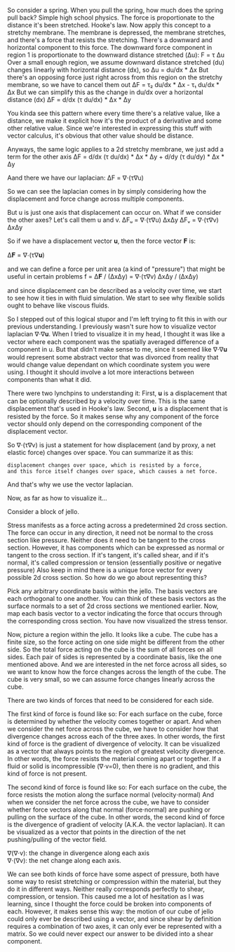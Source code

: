 
So consider a spring. When you pull the spring, how much does the spring pull back?
Simple high school physics. The force is proportionate to the distance it's been stretched. Hooke's law.
Now apply this concept to a stretchy membrane. 
The membrane is depressed, the membrane stretches, and there's a force that resists the stretching. 
There's a downward and horizontal component to this force. 
The downward force component in region 1 is proportionate to the downward distance stretched (Δu):
 F = τ Δu
Over a small enough region, we assume downward distance stretched (du) changes linearly with horizontal distance (dx), so
 Δu = du/dx * Δx
But there's an opposing force just right across from this region on the stretchy membrane,
 so we have to cancel them out
 ΔF = τ₂ du/dx * Δx - τ₁ du/dx * Δx
But we can simplify this as the change in du/dx over a horizontal distance (dx)
 ΔF = d/dx (τ du/dx) * Δx * Δy

You kinda see this pattern where every time there's a relative value, like a distance, 
we make it explicit how it's the product of a derivative and some other relative value. 
Since we're interested in expressing this stuff with vector calculus, 
it's obvious that other value should be distance. 

Anyways, the same logic applies to a 2d stretchy membrane, we just add a term for the other axis
 ΔF = d/dx (τ du/dx) * Δx * Δy + 
      d/dy (τ du/dy) * Δx * Δy

Aand there we have our laplacian:
 ΔF = ∇⋅(τ∇u)

So we can see the laplacian comes in by simply considering how the displacement and force change across multiple components. 

But u is just one axis that displacement can occur on. 
What if we consider the other axes?
Let's call them u and v. 
 ΔFᵤ = ∇⋅(τ∇u) ΔxΔy
 ΔFᵥ = ∇⋅(τ∇v) ΔxΔy

So if we have a displacement vector 𝐮, then the force vector 𝐅 is:

Δ𝐅 = ∇⋅(τ∇𝐮)

and we can define a force per unit area (a kind of "pressure") that might be useful in certain problems
f =           Δ𝐅 / (ΔxΔy) 
  = ∇⋅(τ∇v) ΔxΔy / (ΔxΔy) 

and since displacement can be described as a velocity over time, 
we start to see how it ties in with fluid simulation. 
We start to see why flexible solids ought to behave like viscous fluids. 

So I stepped out of this logical stupor and I'm left trying to fit this in with our previous understanding. 
I previously wasn't sure how to visualize vector laplacian ∇⋅∇𝐮.
When I tried to visualize it in my head, 
I thought it was like a vector where each component was the spatially averaged difference of a component in u. 
But that didn't make sense to me, since it seemed like ∇⋅∇𝐮 would represent some abstract vector that was divorced from reality
that would change value dependant on which coordinate system you were using. 
I thought it should involve a lot more interactions between components than what it did. 

There were two lynchpins to understanding it:
First,  𝐮 is a displacement that can be optionally described by a velocity over time. 
This is the same displacement that's used in Hooke's law.
Second, 𝐮 is a displacement that is resisted by the force. 
So it makes sense why any component of the force vector should only 
depend on the corresponding component of the displacement vector.

So ∇⋅(τ∇v) is just a statement for how displacement (and by proxy, a net elastic force) changes over space.
You can summarize it as this:

	displacement changes over space, which is resisted by a force, 
	and this force itself changes over space, which causes a net force.

And that's why we use the vector laplacian.

Now, as far as how to visualize it...


Consider a block of jello. 

Stress manifests as a force acting across a predetermined 2d cross section. 
The force can occur in any direction, it need not be normal to the cross section like pressure. 
Neither does it need to be tangent to the cross section. 
However, it has components which can be expressed as normal or tangent to the cross section. 
If it's tangent, it's called shear, and if it's normal, 
it's called compression or tension (essentially positive or negative pressure)
Also keep in mind there is a unique force vector for every possible 2d cross section. 
So how do we go about representing this?

Pick any arbitrary coordinate basis within the jello.
The basis vectors are each orthogonal to one another. 
You can think of these basis vectors as the surface normals to a set of 2d cross sections we mentioned earlier. 
Now, map each basis vector to a vector indicating the force that occurs through the corresponding cross section.
You have now visualized the stress tensor. 

Now, picture a region within the jello. 
It looks like a cube. 
The cube has a finite size, so the force acting on one side might be different from the other side.
So the total force acting on the cube is the sum of all forces on all sides. 
Each pair of sides is represented by a coordinate basis, like the one mentioned above.
And we are interested in the net force across all sides, 
so we want to know how the force changes across the length of the cube.
The cube is very small, so we can assume force changes linearly across the cube. 

There are two kinds of forces that need to be considered for each side.

The first kind of force is found like so:
For each surface on the cube, force is determined by whether the velocity comes together or apart.
And when we consider the net force across the cube, we have to consider how that divergence changes across each of the three axes. 
In other words, the first kind of force is the gradient of divergence of velocity. 
It can be visualized as a vector that always points to the region of greatest velocity divergence.
In other words, the force resists the material coming apart or together.
If a fluid or solid is incompressible (∇⋅v=0), then there is no gradient, and this kind of force is not present.

The second kind of force is found like so:
For each surface on the cube, the force resists the motion along the surface normal (velocity⋅normal)
And when we consider the net force across the cube, we have to consider whether force vectors along that normal (force⋅normal) are pushing or pulling on the surface of the cube. 
In other words, the second kind of force is the divergence of gradient of velocity (A.K.A. the vector laplacian).
It can be visualized as a vector that points in the direction of the net pushing/pulling of the vector field. 

∇(∇⋅v): 	the change in divergence along each axis	
∇⋅(∇v): 	the net change along each axis.

We can see both kinds of force have some aspect of pressure, 
both have some way to resist stretching or compression within the material,
but they do it in different ways. 
Neither really corresponds perfectly to shear, compression, or tension.
This caused me a lot of hesitation as I was learning, 
since I thought the force could be broken into components of each.
However, it makes sense this way:
the motion of our cube of jello could only ever be described using a vector,
and since shear by definition requires a combination of two axes,
it can only ever be represented with a matrix.
So we could never expect our answer to be divided into a shear component. 
